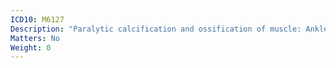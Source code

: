 ```yaml
---
ICD10: M6127
Description: "Paralytic calcification and ossification of muscle: Ankle and foot"
Matters: No
Weight: 0
---
```


